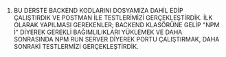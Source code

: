 1. BU DERSTE BACKEND KODLARINI DOSYAMIZA DAHİL EDİP ÇALIŞTIRDIK VE POSTMAN İLE TESTLERİMİZİ GERÇEKLEŞTİRDİK. İLK OLARAK YAPILMASI GEREKENLER; BACKEND KLASÖRÜNE GELİP "NPM İ"
DİYEREK GEREKLİ BAĞIMLILIKLARI YÜKLEMEK VE DAHA SONRASINDA NPM RUN SERVER DİYEREK PORTU ÇALIŞTIRMAK, DAHA SONRAKİ TESTLERMİZİ GERÇEKLEŞTİRDİK.
